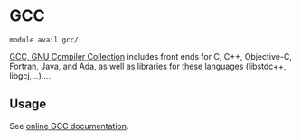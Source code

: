 # GCC

    module avail gcc/    

[GCC, GNU Compiler Collection](https://gcc.gnu.org/) includes front ends for C, C++, Objective-C, Fortran, Java, and Ada, as well as libraries for these languages (libstdc++, libgcj,...)....

## Usage

See [online GCC documentation](https://gcc.gnu.org/onlinedocs/).
